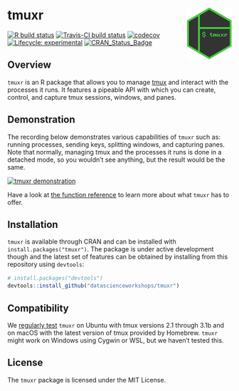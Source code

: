 
<!-- README.md is generated from README.Rmd. Please edit that file -->

# tmuxr <img src="man/figures/logo.png" align="right" width="100px" />

[![R build
status](https://github.com/datascienceworkshops/tmuxr/workflows/R-CMD-check/badge.svg)](https://github.com/datascienceworkshops/tmuxr/actions)
[![Travis-CI build
status](https://travis-ci.org/datascienceworkshops/tmuxr.svg?branch=master)](https://travis-ci.org/datascienceworkshops/tmuxr)
[![codecov](https://codecov.io/gh/datascienceworkshops/tmuxr/branch/master/graph/badge.svg)](https://codecov.io/gh/datascienceworkshops/tmuxr)
[![Lifecycle:
experimental](https://img.shields.io/badge/lifecycle-experimental-orange.svg)](https://www.tidyverse.org/lifecycle/#experimental)
[![CRAN\_Status\_Badge](https://www.r-pkg.org/badges/version/tmuxr)](https://cran.r-project.org/package=tmuxr)

## Overview

`tmuxr` is an R package that allows you to manage
[tmux](https://github.com/tmux/tmux/wiki) and interact with the
processes it runs. It features a pipeable API with which you can create,
control, and capture tmux sessions, windows, and panes.

## Demonstration

The recording below demonstrates various capabilities of `tmuxr` such
as: running processes, sending keys, splitting windows, and capturing
panes. Note that normally, managing tmux and the processes it runs is
done in a detached mode, so you wouldn’t see anything, but the result
would be the same.

[![tmuxr
demonstration](man/figures/demo.png)](https://asciinema.org/a/325231)

Have a look at [the function
reference](https://datascienceworkshops.github.io/tmuxr/reference/) to
learn more about what `tmuxr` has to offer.

## Installation

`tmuxr` is available through CRAN and can be installed with
`install.packages("tmuxr")`. The package is under active development
though and the latest set of features can be obtained by installing from
this repository using `devtools`:

``` r
# install.packages("devtools")
devtools::install_github("datascienceworkshops/tmuxr")
```

## Compatibility

We [regularly test](https://travis-ci.org/datascienceworkshops/tmuxr)
`tmuxr` on Ubuntu with tmux versions 2.1 through 3.1b and on macOS with
the latest version of tmux provided by Homebrew. `tmuxr` might work on
Windows using Cygwin or WSL, but we haven’t tested this.

## License

The `tmuxr` package is licensed under the MIT License.
